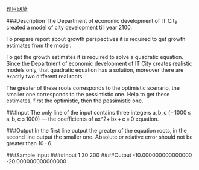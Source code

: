 [题目网址](http://acm.hust.edu.cn/vjudge/contest/view.action?cid=110996#problem/A)

###Description
The Department of economic development of IT City created a model of city development till year 2100.

To prepare report about growth perspectives it is required to get growth estimates from the model.

To get the growth estimates it is required to solve a quadratic equation. Since the Department of economic development of IT City creates realistic models only, that quadratic equation has a solution, moreover there are exactly two different real roots.

The greater of these roots corresponds to the optimistic scenario, the smaller one corresponds to the pessimistic one. Help to get these estimates, first the optimistic, then the pessimistic one.

###Input
The only line of the input contains three integers a, b, c ( - 1000 ≤ a, b, c ≤ 1000) — the coefficients of ax^2+ bx + c = 0 equation.

###Output
In the first line output the greater of the equation roots, in the second line output the smaller one. Absolute or relative error should not be greater than 10 - 6.

###Sample Input
####Input
1 30 200
####Output
-10.000000000000000
-20.000000000000000
